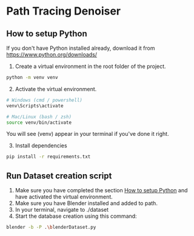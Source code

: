 # Path Tracing Denoiser

## How to setup Python
If you don't have Python installed already, download it from https://www.python.org/downloads/

1. Create a virtual environment in the root folder of the project.
```sh
python -m venv venv
```
2. Activate the virtual environment.
```sh
# Windows (cmd / powershell)
venv\Scripts\activate

# Mac/Linux (bash / zsh)
source venv/bin/activate
```
You will see (venv) appear in your terminal if you've done it right.

3. Install dependencies 
```sh
pip install -r requirements.txt
```

## Run Dataset creation script
1. Make sure you have completed the section [How to setup Python](#how-to-setup-python) and have activated the virtual environment.
2. Make sure you have Blender installed and added to path.
3. In your terminal, navigate to ./dataset
4. Start the database creation using this command:
```sh
blender -b -P .\blenderDataset.py
```
